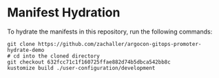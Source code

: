 # Manifest Hydration

To hydrate the manifests in this repository, run the following commands:

```shell
git clone https://github.com/zachaller/argocon-gitops-promoter-hydrate-demo
# cd into the cloned directory
git checkout 632fcc71c1f160725ffae882d74b5dbca542bb8c
kustomize build ./user-configuration/development
```
